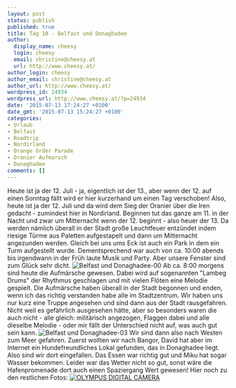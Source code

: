 ```yaml
---
layout: post
status: publish
published: true
title: Tag 10 - Belfast und Donaghadee
author:
  display_name: cheesy
  login: cheesy
  email: christine@cheesy.at
  url: http://www.cheesy.at/
author_login: cheesy
author_email: christine@cheesy.at
author_url: http://www.cheesy.at/
wordpress_id: 24934
wordpress_url: http://www.cheesy.at/?p=24934
date: '2015-07-13 17:24:27 +0100'
date_gmt: '2015-07-13 15:24:27 +0100'
categories:
- Urlaub
- Belfast
- Roadtrip
- Nordirland
- Orange Order Parade
- Oranier Aufmarsch
- Donaghadee
comments: []
---
```

Heute ist ja der 12. Juli - ja, eigentlich ist der 13., aber wenn der 12. auf einen Sonntag fällt wird er hier kurzerhand um einen Tag verschoben! Also, heute ist ja der 12. Juli und da wird dem Sieg der Oranier über die Iren gedacht - zumindest hier in Nordirland. Beginnen tut das ganze am 11. in der Nacht und zwar um Mitternacht wenn der 12. beginnt - also heuer der 13. Da werden nämlich überall in der Stadt große Leuchtfeuer entzündet indem riesige Türme aus Paletten aufgestapelt und dann um Mitternacht angezunden werden. Gleich bei uns ums Eck ist auch ein Park in dem ein Turm aufgestellt wurde. Dementsprechend war auch von ca. 10:00 abends bis irgendwann in der Früh laute Musik und Party. Aber unsere Fenster sind zum Glück sehr dicht.
![Belfast und Donaghadee-00](http://www.cheesy.at/wp-content/uploads/Belfast-und-Donaghadee-00.jpg)
Ab ca. 8:00 morgens sind heute die Aufmärsche gewesen. Dabei wird auf sogenannten "Lambeg Drums" der Rhythmus geschlagen und mit vielen Flöten eine Melodie gespielt. Die Aufmärsche haben überall in der Stadt begonnen und enden, wenn ich das richtig verstanden habe alle im Stadtzentrum. Wir haben uns nur kurz eine Truppe angesehen und sind dann aus der Stadt rausgefahren. Nicht weil es gefährlich ausgesehen hätte, aber so besonders waren die auch nicht - alle gleich: militärisch angezogen, Flaggen dabei und alle dieselbe Melodie - oder mir fällt der Unterschied nicht auf, was auch gut sein kann.
![Belfast und Donaghadee-03](http://www.cheesy.at/wp-content/uploads/Belfast-und-Donaghadee-03.jpg)
Wir sind dann also nach Westen zum Meer gefahren. Zuerst wollten wir nach Bangor, David hat aber im Internet ein Hundefreundliches Lokal gefunden, das in Donaghadee liegt. Also sind wir dort eingefallen. Das Essen war richtig gut und Miku hat sogar Wasser bekommen. Leider war das Wetter nicht so gut, sonst wäre die Hafenpromenade dort auch einen Spaziergang Wert gewesen!
Hier noch zu den restlichen Fotos:
[![OLYMPUS DIGITAL CAMERA](http://www.cheesy.at/wp-content/uploads/Belfast-und-Donaghadee-25.jpg)](http://www.cheesy.at/fotos/urlaub/roadtrip-nach-nordirland/tag-10-belfast-und-donaghadee/)
